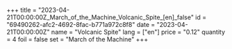 +++
title = "2023-04-21T00:00:00Z_March_of_the_Machine_Volcanic_Spite_[en]_false"
id = "69490262-afc2-4692-8fac-b771a972c8f8"
date = "2023-04-21T00:00:00Z"
name = "Volcanic Spite"
lang = ["en"]
price = "0.12"
quantity = 4
foil = false
set = "March of the Machine"
+++
